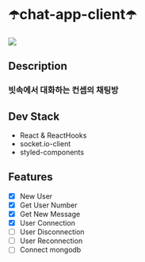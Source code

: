# ☂️chat-app-client☂️

<img src="<https://s3-us-west-2.amazonaws.com/secure.notion-static.com/e26f74d3-915a-4098-9fa9-f6cd38aae3c2/pcb.png>">

## Description

### 빗속에서 대화하는 컨셉의 채팅방

## Dev Stack

- React & ReactHooks
- socket.io-client
- styled-components

## Features

- [x] New User
- [x] Get User Number
- [x] Get New Message
- [x] User Connection
- [ ] User Disconnection
- [ ] User Reconnection
- [ ] Connect mongodb
